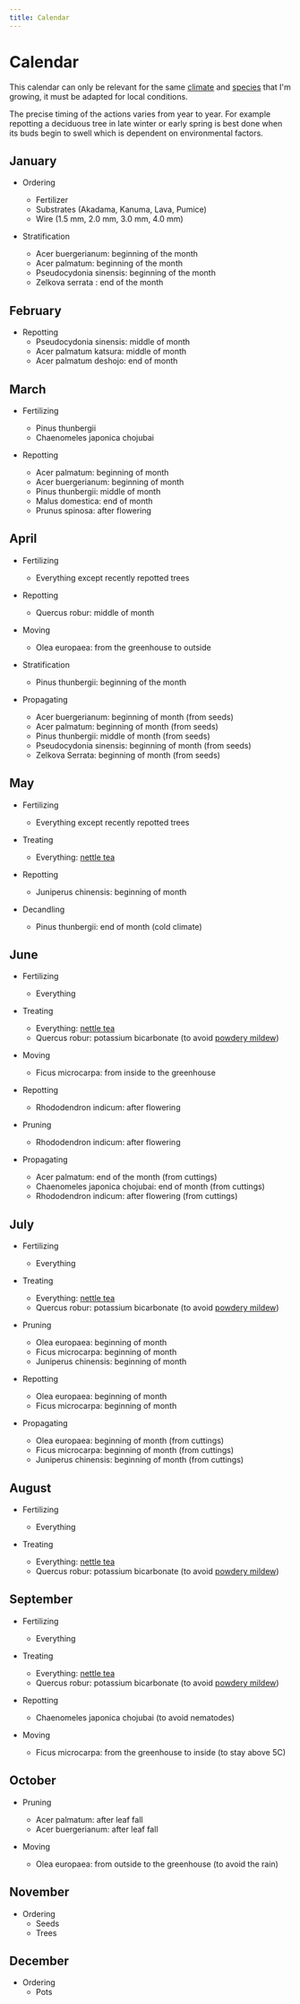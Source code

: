 ```yaml
---
title: Calendar
---
```


# Calendar

This calendar can only be relevant for the same [climate](/bonsai/about) and
[species](/bonsai/species) that I'm growing, it must be adapted for local
conditions.

The precise timing of the actions varies from year to year. For example
repotting a deciduous tree in late winter or early spring is best done when its
buds begin to swell which is dependent on environmental factors.

## January

- Ordering
  - Fertilizer
  - Substrates (Akadama, Kanuma, Lava, Pumice)
  - Wire (1.5 mm, 2.0 mm, 3.0 mm, 4.0 mm)

- Stratification
  - Acer buergerianum: beginning of the month
  - Acer palmatum: beginning of the month
  - Pseudocydonia sinensis: beginning of the month
  - Zelkova serrata : end of the month

## February

- Repotting
  - Pseudocydonia sinensis: middle of month
  - Acer palmatum katsura: middle of month
  - Acer palmatum deshojo: end of month

## March

- Fertilizing
  - Pinus thunbergii
  - Chaenomeles japonica chojubai

- Repotting
  - Acer palmatum: beginning of month
  - Acer buergerianum: beginning of month
  - Pinus thunbergii: middle of month
  - Malus domestica: end of month
  - Prunus spinosa: after flowering

## April

- Fertilizing
  - Everything except recently repotted trees

- Repotting
  - Quercus robur: middle of month

- Moving
  - Olea europaea: from the greenhouse to outside

- Stratification
  - Pinus thunbergii: beginning of the month

- Propagating
  - Acer buergerianum: beginning of month (from seeds)
  - Acer palmatum: beginning of month (from seeds)
  - Pinus thunbergii: middle of month (from seeds)
  - Pseudocydonia sinensis: beginning of month (from seeds)
  - Zelkova Serrata: beginning of month (from seeds)

## May

- Fertilizing
  - Everything except recently repotted trees

- Treating
  - Everything: [nettle tea](/bonsai/nettle-tea)

- Repotting
  - Juniperus chinensis: beginning of month

- Decandling
  - Pinus thunbergii: end of month (cold climate)

## June

- Fertilizing
  - Everything

- Treating
  - Everything: [nettle tea](/bonsai/nettle-tea)
  - Quercus robur: potassium bicarbonate (to avoid [powdery mildew](/bonsai/powdery-mildew))

- Moving
  - Ficus microcarpa: from inside to the greenhouse

- Repotting
  - Rhododendron indicum: after flowering

- Pruning
  - Rhododendron indicum: after flowering

- Propagating
  - Acer palmatum: end of the month (from cuttings)
  - Chaenomeles japonica chojubai: end of month (from cuttings)
  - Rhododendron indicum: after flowering (from cuttings)

## July

- Fertilizing
  - Everything

- Treating
  - Everything: [nettle tea](/bonsai/nettle-tea)
  - Quercus robur: potassium bicarbonate (to avoid [powdery mildew](/bonsai/powdery-mildew))

- Pruning
  - Olea europaea: beginning of month
  - Ficus microcarpa: beginning of month
  - Juniperus chinensis: beginning of month

- Repotting
  - Olea europaea: beginning of month
  - Ficus microcarpa: beginning of month

- Propagating
  - Olea europaea: beginning of month (from cuttings)
  - Ficus microcarpa: beginning of month (from cuttings)
  - Juniperus chinensis: beginning of month (from cuttings)

## August

- Fertilizing
  - Everything

- Treating
  - Everything: [nettle tea](/bonsai/nettle-tea)
  - Quercus robur: potassium bicarbonate (to avoid [powdery mildew](/bonsai/powdery-mildew))

## September

- Fertilizing
  - Everything

- Treating
  - Everything: [nettle tea](/bonsai/nettle-tea)
  - Quercus robur: potassium bicarbonate (to avoid [powdery mildew](/bonsai/powdery-mildew))

- Repotting
  - Chaenomeles japonica chojubai (to avoid nematodes)

- Moving
  - Ficus microcarpa: from the greenhouse to inside (to stay above 5C)

## October

- Pruning
  - Acer palmatum: after leaf fall
  - Acer buergerianum: after leaf fall

- Moving
  - Olea europaea: from outside to the greenhouse (to avoid the rain)

## November

- Ordering
  - Seeds
  - Trees

## December

- Ordering
  - Pots
